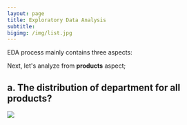 ```yaml
---
layout: page
title: Exploratory Data Analysis 
subtitle:
bigimg: /img/list.jpg
---
```


EDA process mainly contains three aspects: 

Next, let's analyze from **products** aspect; 

## a. The distribution of department for all products?

<div class='tableauPlaceholder' id='viz1556320793830' style='position: relative'><noscript><a href='#'><img alt=' ' src='https:&#47;&#47;public.tableau.com&#47;static&#47;images&#47;D2&#47;D2-Products&#47;Sheet5&#47;1_rss.png' style='border: none' /></a></noscript><object class='tableauViz'  style='display:none;'><param name='host_url' value='https%3A%2F%2Fpublic.tableau.com%2F' /> <param name='embed_code_version' value='3' /> <param name='site_root' value='' /><param name='name' value='D2-Products&#47;Sheet5' /><param name='tabs' value='no' /><param name='toolbar' value='yes' /><param name='static_image' value='https:&#47;&#47;public.tableau.com&#47;static&#47;images&#47;D2&#47;D2-Products&#47;Sheet5&#47;1.png' /> <param name='animate_transition' value='yes' /><param name='display_static_image' value='yes' /><param name='display_spinner' value='yes' /><param name='display_overlay' value='yes' /><param name='display_count' value='yes' /><param name='filter' value='publish=yes' /></object></div>                
<script type='text/javascript'>var divElement = document.getElementById('viz1556320793830');var vizElement = divElement.getElementsByTagName('object')[0];vizElement.style.width='100%';vizElement.style.height=(divElement.offsetWidth*0.75)+'px';var scriptElement = document.createElement('script');scriptElement.src = 'https://public.tableau.com/javascripts/api/viz_v1.js';vizElement.parentNode.insertBefore(scriptElement, vizElement);                </script>
